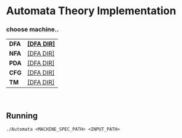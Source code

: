 # Automata Theory Implementation
### choose machine..

|   |   |
|---|---|
|__DFA__| __[[DFA DIR]](Automata/DFA)__ |
|__NFA__| [[DFA DIR]](Automata/NFA) |
|__PDA__| [[DFA DIR]](Automata/PDA) |
|__CFG__| [[DFA DIR]](Automata/CFG) |
|__TM__| [[DFA DIR]](Automata/TM) |

<br>

## Running
 ```./Automata <MACHINE_SPEC_PATH> <INPUT_PATH> ```
